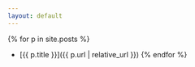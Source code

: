 ```yaml
---
layout: default
---
```

{% for p in site.posts %}
- [{{ p.title }}]({{ p.url | relative_url }})
{% endfor %}